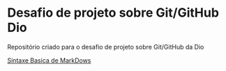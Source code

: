 # Desafio de projeto sobre Git/GitHub Dio

Repositório criado para o desafio de projeto sobre Git/GitHub da Dio 

[Sintaxe Basica de MarkDows](https://www.markdownguide.org/basic-syntax)

